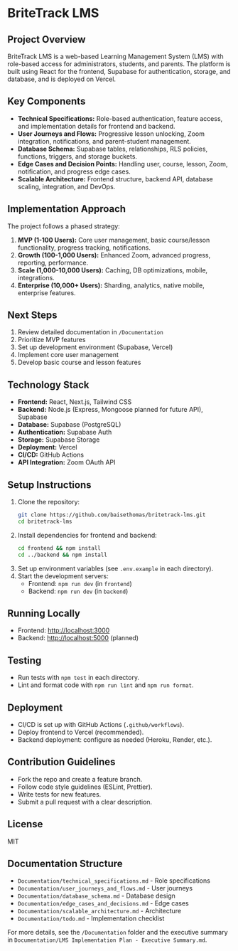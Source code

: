 # BriteTrack LMS

## Project Overview
BriteTrack LMS is a web-based Learning Management System (LMS) with role-based access for administrators, students, and parents. The platform is built using React for the frontend, Supabase for authentication, storage, and database, and is deployed on Vercel.

## Key Components
- **Technical Specifications:** Role-based authentication, feature access, and implementation details for frontend and backend.
- **User Journeys and Flows:** Progressive lesson unlocking, Zoom integration, notifications, and parent-student management.
- **Database Schema:** Supabase tables, relationships, RLS policies, functions, triggers, and storage buckets.
- **Edge Cases and Decision Points:** Handling user, course, lesson, Zoom, notification, and progress edge cases.
- **Scalable Architecture:** Frontend structure, backend API, database scaling, integration, and DevOps.

## Implementation Approach
The project follows a phased strategy:
1. **MVP (1-100 Users):** Core user management, basic course/lesson functionality, progress tracking, notifications.
2. **Growth (100-1,000 Users):** Enhanced Zoom, advanced progress, reporting, performance.
3. **Scale (1,000-10,000 Users):** Caching, DB optimizations, mobile, integrations.
4. **Enterprise (10,000+ Users):** Sharding, analytics, native mobile, enterprise features.

## Next Steps
1. Review detailed documentation in `/Documentation`
2. Prioritize MVP features
3. Set up development environment (Supabase, Vercel)
4. Implement core user management
5. Develop basic course and lesson features

## Technology Stack
- **Frontend:** React, Next.js, Tailwind CSS
- **Backend:** Node.js (Express, Mongoose planned for future API), Supabase
- **Database:** Supabase (PostgreSQL)
- **Authentication:** Supabase Auth
- **Storage:** Supabase Storage
- **Deployment:** Vercel
- **CI/CD:** GitHub Actions
- **API Integration:** Zoom OAuth API

## Setup Instructions
1. Clone the repository:
   ```bash
   git clone https://github.com/baisethomas/britetrack-lms.git
   cd britetrack-lms
   ```
2. Install dependencies for frontend and backend:
   ```bash
   cd frontend && npm install
   cd ../backend && npm install
   ```
3. Set up environment variables (see `.env.example` in each directory).
4. Start the development servers:
   - Frontend: `npm run dev` (in `frontend`)
   - Backend: `npm run dev` (in `backend`)

## Running Locally
- Frontend: [http://localhost:3000](http://localhost:3000)
- Backend: [http://localhost:5000](http://localhost:5000) (planned)

## Testing
- Run tests with `npm test` in each directory.
- Lint and format code with `npm run lint` and `npm run format`.

## Deployment
- CI/CD is set up with GitHub Actions (`.github/workflows`).
- Deploy frontend to Vercel (recommended).
- Backend deployment: configure as needed (Heroku, Render, etc.).

## Contribution Guidelines
- Fork the repo and create a feature branch.
- Follow code style guidelines (ESLint, Prettier).
- Write tests for new features.
- Submit a pull request with a clear description.

## License
MIT

## Documentation Structure
- `Documentation/technical_specifications.md` - Role specifications
- `Documentation/user_journeys_and_flows.md` - User journeys
- `Documentation/database_schema.md` - Database design
- `Documentation/edge_cases_and_decisions.md` - Edge cases
- `Documentation/scalable_architecture.md` - Architecture
- `Documentation/todo.md` - Implementation checklist

For more details, see the `/Documentation` folder and the executive summary in `Documentation/LMS Implementation Plan - Executive Summary.md`. 